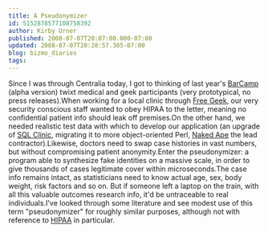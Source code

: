 ```yaml
---
title: A Pseudonymizer
id: 5152878577108758392
author: Kirby Urner
published: 2008-07-07T20:07:00.000-07:00
updated: 2008-07-07T20:28:57.305-07:00
blog: bizmo_diaries
tags: 
---
```


[](https://blogger.googleusercontent.com/img/b/R29vZ2xl/AVvXsEjhEC1ePtLN3MYmARVdpbJ8qv15xxH5LaD_9bGVH1AX1B6x4Mhti-IA3_aJEZNvanUJNO0IjgToUBtmGpQTIXi6G2KEwZ6Rcp-GCVpE0hOivZsx-JxXZ6V-emPplGnf8OKv8V5D/s1600-h/amtrak_centralia.jpg)Since I was through Centralia today, I got to thinking of last year's [BarCamp](http://barcamp.org/) (alpha version) twixt medical and geek participants (very prototypical, no press releases).When working for a local clinic through [Free Geek](http://www.freegeek.org/), our very security conscious staff wanted to obey HIPAA to the letter, meaning no confidential patient info should leak off premises.On the other hand, we needed realistic test data with which to develop our application (an upgrade of [SQL Clinic](http://www.sqlclinic.net/), migrating it to more object-oriented Perl, [Naked Ape](http://nakedape.cc/) the lead contractor).Likewise, doctors need to swap case histories in vast numbers, but without compromising patient anonymity.Enter the pseudonymizer: a program able to synthesize fake identities on a massive scale, in order to give thousands of cases legitimate cover within microseconds.The case info remains intact, as statisticians need to know actual age, sex, body weight, risk factors and so on.  But if someone left a laptop on the train, with all this valuable outcomes research info, it'd be untraceable to real individuals.I've looked through some literature and see modest use of this term "pseudonymizer" for roughly similar purposes, although not with reference to [HIPAA](http://worldgame.blogspot.com/2004/09/usa-os.html) in particular.